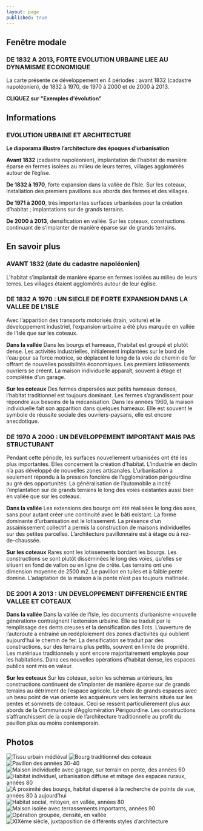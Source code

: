 ```yaml
---
layout: page
published: true
---
```


## Fenêtre modale

### DE 1832 A 2013, FORTE EVOLUTION URBAINE LIEE AU DYNAMISME ECONOMIQUE 

La carte présente ce développement en 4 périodes : avant 1832 (cadastre napoléonien), de 1832 à 1970, de 1970 à 2000 et de 2000 à 2013. 

**CLIQUEZ sur "Exemples d'évolution"**


## Informations

### EVOLUTION URBAINE ET ARCHITECTURE

**Le diaporama illustre l’architecture des époques d’urbanisation**

**Avant 1832** (cadastre napoléonien), implantation de l’habitat de manière éparse en fermes isolées au milieu de leurs terres, villages agglomérés autour de l’église.

**De 1832 à 1970**, forte expansion dans la vallée de l’Isle. Sur les coteaux, installation des premiers pavillons aux abords des fermes et des villages. 

**De 1971 à 2000**, très importantes surfaces urbanisées pour la création d’habitat ; implantations sur de grands terrains.

**De 2000 à 2013**, densification en vallée. Sur les coteaux, constructions continuant de s’implanter de manière éparse sur de grands terrains.

## En savoir plus

### AVANT 1832 (date du cadastre napoléonien)
L’habitat s’implantait de manière éparse en fermes isolées au milieu de leurs terres. Les villages étaient agglomérés autour de leur église.

### DE 1832 A 1970 : UN SIECLE DE FORTE EXPANSION DANS LA VALLEE DE L’ISLE
Avec l’apparition des transports motorisés (train, voiture) et le développement industriel, l’expansion urbaine a été plus marquée en vallée de l’Isle que sur les coteaux.

**Dans la vallée**
Dans les bourgs et hameaux, l’habitat est groupé et plutôt dense. Les activités industrielles, initialement implantées sur le bord de l’eau pour sa force motrice, se déplacent le long de la voie de chemin de fer offrant de nouvelles possibilités économiques. 
Les premiers lotissements ouvriers se créent. La maison individuelle apparaît, souvent à étage et complétée d’un garage.

**Sur les coteaux**
Des fermes dispersées aux petits hameaux denses, l’habitat traditionnel est toujours dominant. Les fermes s’agrandissent pour répondre aux besoins de la mécanisation. Dans les années 1960, la maison individuelle fait son apparition dans quelques hameaux. Elle est souvent le symbole de réussite sociale des ouvriers-paysans, elle est encore anecdotique.

### DE 1970 A 2000 : UN DEVELOPPEMENT IMPORTANT MAIS PAS STRUCTURANT
Pendant cette période, les surfaces nouvellement urbanisées ont été les plus importantes. Elles concernent la création d’habitat. L’industrie en déclin n’a pas développé de nouvelles zones artisanales.
L’urbanisation a seulement répondu à la pression foncière de l’agglomération périgourdine au gré des opportunités.
La généralisation de l’automobile a incité l’implantation sur de grands terrains le long des voies existantes aussi bien en vallée que sur les coteaux.

**Dans la vallée**
Les extensions des bourgs ont été réalisées le long des axes, sans pour autant créer une continuité avec le bâti existant. La forme dominante d’urbanisation est le lotissement. La présence d’un assainissement collectif a permis la construction de maisons individuelles sur des petites parcelles. L’architecture pavillonnaire est à étage ou à rez-de-chaussée.

**Sur les coteaux**
Rares sont les lotissements bordant les bourgs. Les constructions se sont plutôt disséminées le long des voies, qu’elles se situent en fond de vallon ou en ligne de crête. Les terrains ont une dimension moyenne de 2500 m2. Le pavillon en tuiles et à faible pente domine.
L’adaptation de la maison à la pente n’est pas toujours maîtrisée.

### DE 2001 A 2013 : UN DEVELOPPEMENT DIFFERENCIE ENTRE VALLEE ET COTEAUX

**Dans la vallée**
Dans la vallée de l’Isle, les documents d’urbanisme «nouvelle génération» contraignent l’extension urbaine. Elle se traduit par le remplissage des dents creuses et la densification des îlots. L’ouverture de l’autoroute a entrainé un redéploiement des zones d’activités qui oublient aujourd’hui le chemin de fer.
La densification se traduit par des constructions, sur des terrains plus petits, souvent en limite de propriété. Les matériaux traditionnels y sont encore majoritairement employés pour les habitations.
Dans ces nouvelles opérations d’habitat dense, les espaces publics sont mis en valeur.

**Sur les coteaux**
Sur les coteaux, selon les schémas antérieurs, les constructions continuent de s’implanter de manière éparse sur de grands terrains au détriment de l’espace agricole.
Le choix de grands espaces avec un beau point de vue oriente les acquéreurs vers les terrains situés sur les pentes et sommets de coteaux. Ceci se ressent particulièrement plus aux abords de la Communauté d’Agglomération Périgourdine. Les constructions s’affranchissent de la copie de l’architecture traditionnelle au profit du pavillon plus ou moins contemporain.


## Photos
![Tissu urbain médiéval](data/images/1/histoire/1_historie_1.jpg)
![Bourg traditionnel des coteaux](data/images/1/histoire/1_historie_2.jpg)
![Pavillon des années 30-40](data/images/1/histoire/1_historie_3.jpg)
![Maison individuelle avec garage, sur terrain en pente, des années 60](data/images/1/histoire/1_historie_4.jpg)
![Habitat individuel, urbanisation diffuse et mitage des espaces ruraux, années 80](data/images/1/histoire/1_historie_5.jpg)
![À proximité des bourgs, habitat dispersé à la recherche de points de vue, années 80 à aujourd’hui](data/images/1/histoire/1_historie_6.jpg)
![Habitat social, mitoyen, en vallée, années 80](data/images/1/histoire/1_historie_7.jpg)
![Maison isolée avec terrassements importants, années 90](data/images/1/histoire/1_historie_8.jpg)
![Opération groupée, densité, en vallée](data/images/1/histoire/1_historie_9.jpg)
![XIXème siècle, juxtaposition de différents styles d’architecture](data/images/1/histoire/1_historie_10.jpg)
